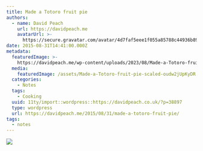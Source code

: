 ```yaml
---
title: Made a Totoro fruit pie
authors:
  - name: David Peach
    url: https://davidpeach.me
    avatarUrl: >-
      https://secure.gravatar.com/avatar/4d7faf5eee1f055a85788c44936b8995eaab6dfb004e7854ec747ccb272e91ee?s=96&d=mm&r=g
date: 2015-08-31T14:41:00.000Z
metadata:
  featuredImage: >-
    https://davidpeach.me/wp-content/uploads/2023/08/Made-a-Totoro-fruit-pie-scaled.jpg
  media:
    featuredImage: /assets/Made-a-Totoro-fruit-pie-scaled-oudw2jUpKyDR.jpg
  categories:
    - Notes
  tags:
    - Cooking
  uuid: 11ty/import::wordpress::https://davidpeach.co.uk/?p=38897
  type: wordpress
  url: https://davidpeach.me/2015/08/31/made-a-totoro-fruit-pie/
tags:
  - notes
---
```

[![](/assets/Made-a-Totoro-fruit-pie-1024x7-pEXdo7eEaV3s.jpg)](/assets/Made-a-Totoro-fruit-pie-1024x7-pEXdo7eEaV3s.jpg)